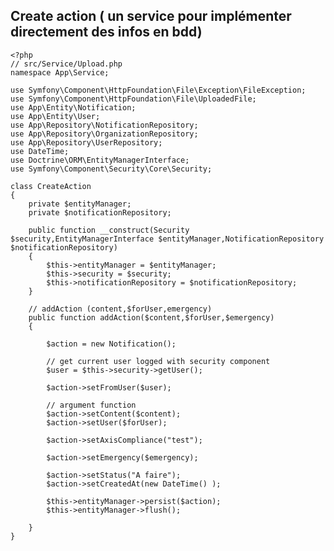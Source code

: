 ## Create action ( un service pour implémenter directement des infos en bdd)



    <?php
    // src/Service/Upload.php
    namespace App\Service;

    use Symfony\Component\HttpFoundation\File\Exception\FileException;
    use Symfony\Component\HttpFoundation\File\UploadedFile;
    use App\Entity\Notification;
    use App\Entity\User;
    use App\Repository\NotificationRepository;
    use App\Repository\OrganizationRepository;
    use App\Repository\UserRepository;
    use DateTime;
    use Doctrine\ORM\EntityManagerInterface;
    use Symfony\Component\Security\Core\Security;

    class CreateAction
    {
        private $entityManager;
        private $notificationRepository;

        public function __construct(Security $security,EntityManagerInterface $entityManager,NotificationRepository $notificationRepository)
        {
            $this->entityManager = $entityManager;
            $this->security = $security;
            $this->notificationRepository = $notificationRepository;
        }

        // addAction (content,$forUser,emergency)
        public function addAction($content,$forUser,$emergency)
        {

            $action = new Notification();

            // get current user logged with security component
            $user = $this->security->getUser();

            $action->setFromUser($user);

            // argument function
            $action->setContent($content);
            $action->setUser($forUser);

            $action->setAxisCompliance("test");

            $action->setEmergency($emergency);

            $action->setStatus("A faire");
            $action->setCreatedAt(new DateTime() );

            $this->entityManager->persist($action);
            $this->entityManager->flush();

        }
    }
